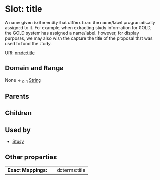 
# Slot: title


A name given to the entity that differs from the name/label programatically assigned to it. For example, when extracting study information for GOLD, the GOLD system has assigned a name/label. However, for display purposes, we may also wish the capture the title of the proposal that was used to fund the study.

URI: [nmdc:title](https://microbiomedata/meta/title)


## Domain and Range

None &#8594;  <sub>0..1</sub> [String](types/String.md)

## Parents


## Children


## Used by

 * [Study](Study.md)

## Other properties

|  |  |  |
| --- | --- | --- |
| **Exact Mappings:** | | dcterms:title |

